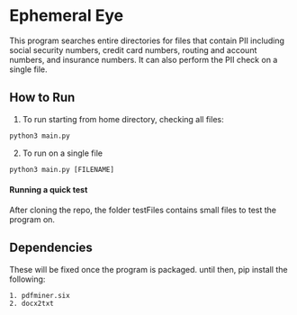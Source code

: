 # Ephemeral Eye

This program searches entire directories for files that contain PII including social security numbers, credit card numbers, routing and account numbers, and insurance numbers.
It can also perform the PII check on a single file.

## How to Run

1. To run starting from home directory, checking all files:

```python
python3 main.py
```

2. To run on a single file

```python
python3 main.py [FILENAME]
```

#### Running a quick test
After cloning the repo, the folder testFiles contains small files to test the program on.

## Dependencies
These will be fixed once the program is packaged. until then, pip install the following:

```
1. pdfminer.six
2. docx2txt
```
